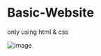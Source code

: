# Basic-Website
 only using html & css

![image](https://user-images.githubusercontent.com/104875927/205190036-e3ea769a-01f7-4c0a-99f1-b773f7c21ab0.png)
